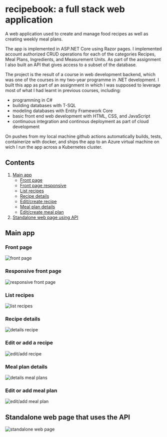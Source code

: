 # recipebook: a full stack web application

A web application used to create and manage food recipes as well as creating weekly meal plans.

The app is implemented in ASP.NET Core using Razor pages. I implemented account authorized CRUD operations for each of the categories Recipes, Meal Plans, Ingredients, and Measurement Units. As part of the assignment I also built an API that gives access to a subset of the database. 

The project is the result of a course in web development backend, which was one of the courses in my two-year programme in .NET development. I built this app as part of an assignment in which I was supposed to leverage most of what I had learnt in previous courses, including:
* programming in C#
* building databases with T-SQL
* modeling databases with Entity Framework Core
* basic front end web development with HTML, CSS, and JavaScript
* continuous integration and continous deployment as part of cloud development

On pushes from my local machine github actions automatically builds, tests, containerize with docker, and ships the app to an Azure virtual machine on wich I run the app across a Kubernetes cluster.

## Contents
1. [Main app](#main-app)    
    * [Front page](#frontpage)
    * [Front page responsive](#responsive)
    * [List recipes](#recipes)
    * [Recipe details](#recipe-details)
    * [Edit/create recipe](#edit-recipe)
    * [Meal plan details](#mealplan-details)
    * [Edit/create meal plan](#edit-mealplan)
2. [Standalone web page using API](#standalone-page)

## Main app <a name="main-app"></a>
### Front page <a name="frontpage"></a>
![front page](images/frontpage.png)

### Responsive front page <a name="responsive"></a>
![responsive front page](images/responsive_front_page.PNG)

### List recipes <a name="recipes"></a>
![list recipes](images/recipe_list.PNG)

### Recipe details <a name="recipe-details"></a>
![details recipe](images/recipe_details.PNG)

### Edit or add a recipe <a name="edit-recipe"></a>
![edit/add recipe](images/edit_or_add_recipe.PNG)

### Meal plan details <a name="mealplan-details"></a>
![details meal plans](images/meal_plan.PNG)

### Edit or add meal plan <a name="edit-mealplan"></a>
![edit/add meal plan](images/add_or_edit_mealplan.PNG)

## Standalone web page that uses the API <a name="standalone-page"></a>
![standalone web page](images/frontend_only_web_page.PNG)
